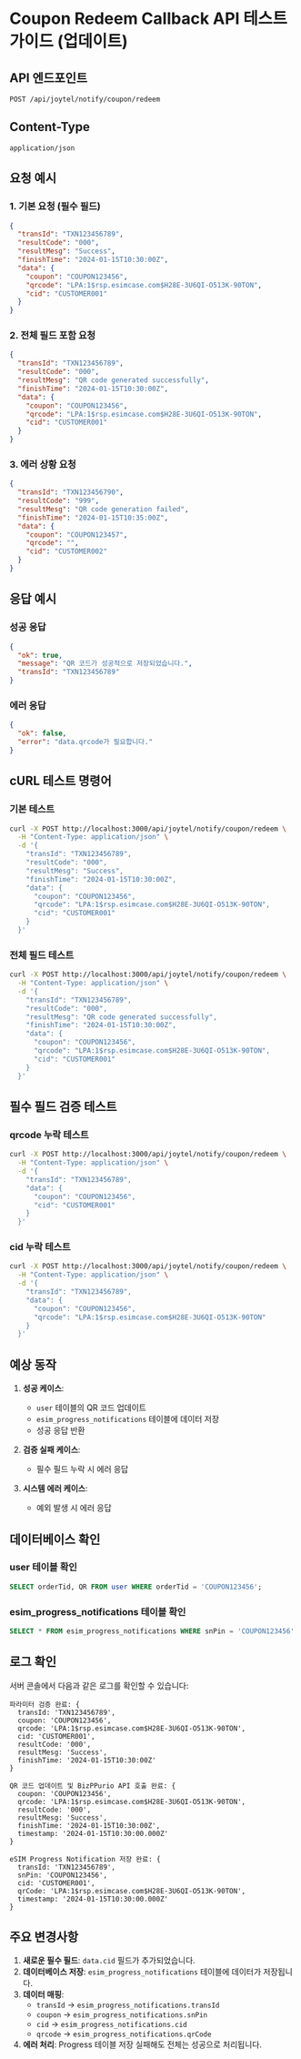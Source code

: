 # Coupon Redeem Callback API 테스트 가이드 (업데이트)

## API 엔드포인트
```
POST /api/joytel/notify/coupon/redeem
```

## Content-Type
```
application/json
```

## 요청 예시

### 1. 기본 요청 (필수 필드)
```json
{
  "transId": "TXN123456789",
  "resultCode": "000",
  "resultMesg": "Success",
  "finishTime": "2024-01-15T10:30:00Z",
  "data": {
    "coupon": "COUPON123456",
    "qrcode": "LPA:1$rsp.esimcase.com$H28E-3U6QI-O513K-90TON",
    "cid": "CUSTOMER001"
  }
}
```

### 2. 전체 필드 포함 요청
```json
{
  "transId": "TXN123456789",
  "resultCode": "000",
  "resultMesg": "QR code generated successfully",
  "finishTime": "2024-01-15T10:30:00Z",
  "data": {
    "coupon": "COUPON123456",
    "qrcode": "LPA:1$rsp.esimcase.com$H28E-3U6QI-O513K-90TON",
    "cid": "CUSTOMER001"
  }
}
```

### 3. 에러 상황 요청
```json
{
  "transId": "TXN123456790",
  "resultCode": "999",
  "resultMesg": "QR code generation failed",
  "finishTime": "2024-01-15T10:35:00Z",
  "data": {
    "coupon": "COUPON123457",
    "qrcode": "",
    "cid": "CUSTOMER002"
  }
}
```

## 응답 예시

### 성공 응답
```json
{
  "ok": true,
  "message": "QR 코드가 성공적으로 저장되었습니다.",
  "transId": "TXN123456789"
}
```

### 에러 응답
```json
{
  "ok": false,
  "error": "data.qrcode가 필요합니다."
}
```

## cURL 테스트 명령어

### 기본 테스트
```bash
curl -X POST http://localhost:3000/api/joytel/notify/coupon/redeem \
  -H "Content-Type: application/json" \
  -d '{
    "transId": "TXN123456789",
    "resultCode": "000",
    "resultMesg": "Success",
    "finishTime": "2024-01-15T10:30:00Z",
    "data": {
      "coupon": "COUPON123456",
      "qrcode": "LPA:1$rsp.esimcase.com$H28E-3U6QI-O513K-90TON",
      "cid": "CUSTOMER001"
    }
  }'
```

### 전체 필드 테스트
```bash
curl -X POST http://localhost:3000/api/joytel/notify/coupon/redeem \
  -H "Content-Type: application/json" \
  -d '{
    "transId": "TXN123456789",
    "resultCode": "000",
    "resultMesg": "QR code generated successfully",
    "finishTime": "2024-01-15T10:30:00Z",
    "data": {
      "coupon": "COUPON123456",
      "qrcode": "LPA:1$rsp.esimcase.com$H28E-3U6QI-O513K-90TON",
      "cid": "CUSTOMER001"
    }
  }'
```

## 필수 필드 검증 테스트

### qrcode 누락 테스트
```bash
curl -X POST http://localhost:3000/api/joytel/notify/coupon/redeem \
  -H "Content-Type: application/json" \
  -d '{
    "transId": "TXN123456789",
    "data": {
      "coupon": "COUPON123456",
      "cid": "CUSTOMER001"
    }
  }'
```

### cid 누락 테스트
```bash
curl -X POST http://localhost:3000/api/joytel/notify/coupon/redeem \
  -H "Content-Type: application/json" \
  -d '{
    "transId": "TXN123456789",
    "data": {
      "coupon": "COUPON123456",
      "qrcode": "LPA:1$rsp.esimcase.com$H28E-3U6QI-O513K-90TON"
    }
  }'
```

## 예상 동작

1. **성공 케이스**: 
   - `user` 테이블의 QR 코드 업데이트
   - `esim_progress_notifications` 테이블에 데이터 저장
   - 성공 응답 반환

2. **검증 실패 케이스**:
   - 필수 필드 누락 시 에러 응답

3. **시스템 에러 케이스**:
   - 예외 발생 시 에러 응답

## 데이터베이스 확인

### user 테이블 확인
```sql
SELECT orderTid, QR FROM user WHERE orderTid = 'COUPON123456';
```

### esim_progress_notifications 테이블 확인
```sql
SELECT * FROM esim_progress_notifications WHERE snPin = 'COUPON123456' ORDER BY created_at DESC;
```

## 로그 확인

서버 콘솔에서 다음과 같은 로그를 확인할 수 있습니다:

```
파라미터 검증 완료: {
  transId: 'TXN123456789',
  coupon: 'COUPON123456',
  qrcode: 'LPA:1$rsp.esimcase.com$H28E-3U6QI-O513K-90TON',
  cid: 'CUSTOMER001',
  resultCode: '000',
  resultMesg: 'Success',
  finishTime: '2024-01-15T10:30:00Z'
}

QR 코드 업데이트 및 BizPPurio API 호출 완료: {
  coupon: 'COUPON123456',
  qrcode: 'LPA:1$rsp.esimcase.com$H28E-3U6QI-O513K-90TON',
  resultCode: '000',
  resultMesg: 'Success',
  finishTime: '2024-01-15T10:30:00Z',
  timestamp: '2024-01-15T10:30:00.000Z'
}

eSIM Progress Notification 저장 완료: {
  transId: 'TXN123456789',
  snPin: 'COUPON123456',
  cid: 'CUSTOMER001',
  qrCode: 'LPA:1$rsp.esimcase.com$H28E-3U6QI-O513K-90TON',
  timestamp: '2024-01-15T10:30:00.000Z'
}
```

## 주요 변경사항

1. **새로운 필수 필드**: `data.cid` 필드가 추가되었습니다.
2. **데이터베이스 저장**: `esim_progress_notifications` 테이블에 데이터가 저장됩니다.
3. **데이터 매핑**:
   - `transId` → `esim_progress_notifications.transId`
   - `coupon` → `esim_progress_notifications.snPin`
   - `cid` → `esim_progress_notifications.cid`
   - `qrcode` → `esim_progress_notifications.qrCode`
4. **에러 처리**: Progress 테이블 저장 실패해도 전체는 성공으로 처리됩니다.
